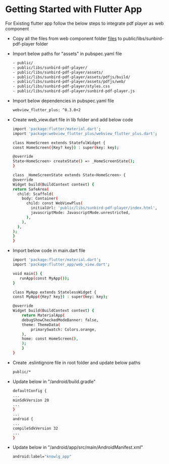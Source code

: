 # Getting Started with Flutter App

For Existing flutter app follow the below steps to integrate pdf player as web component

- Copy all the  files from web component folder
  [files](https://github.com/project-sunbird/sunbird-pdf-player/tree/master/web-component/) to public/libs/sunbird-pdf-player folder

- Import below paths for "assets" in pubspec.yaml file
    ```bash
    - public/
    - public/libs/sunbird-pdf-player/
    - public/libs/sunbird-pdf-player/assets/
    - public/libs/sunbird-pdf-player/assets/pdfjs/build/
    - public/libs/sunbird-pdf-player/assets/pdfjs/web/
    - public/libs/sunbird-pdf-player/styles.css
    - public/libs/sunbird-pdf-player/sunbird-pdf-player.js
    ```

- Import below dependencies  in pubspec.yaml file
    ```bash
    webview_flutter_plus: ^0.3.0+2
    ```

- Create web_view.dart file in lib folder and add  below code 
    ```bash
	import 'package:flutter/material.dart';
	import 'package:webview_flutter_plus/webview_flutter_plus.dart';

	class HomeScreen extends StatefulWidget {
  	const HomeScreen({Key? key}) : super(key: key);

  	@override
  	State<HomeScreen> createState() => _HomeScreenState();
	}

	class _HomeScreenState extends State<HomeScreen> {
  	@override
  	Widget build(BuildContext context) {
    return SafeArea(
      child: Scaffold(
        body: Container(
          child: const WebViewPlus(
            initialUrl: 'public/libs/sunbird-pdf-player/index.html',
            javascriptMode: JavascriptMode.unrestricted,
          ),
        ),
      ),
    );
  	}
	}
    ```	

- Import below code in main.dart file
    ```bash
    import 'package:flutter/material.dart';
    import 'package:flutter_app/web_view.dart';

	void main() {
	   runApp(const MyApp());
	}

	class MyApp extends StatelessWidget {
  	const MyApp({Key? key}) : super(key: key);

  	@override
  	Widget build(BuildContext context) {
    	return MaterialApp(
      	debugShowCheckedModeBanner: false,
      	theme: ThemeData(
        	primarySwatch: Colors.orange,
      	),
      	home: const HomeScreen(),
    	);
  		}
	}
    ```	 

- Create  .eslintignore  file in root folder and update below paths
    ```bash
    public/*
    ```
- Update below in "/android/build.gradle"  
    ```bash
    defaultConfig {
	...	
	minSdkVersion 20
	...
	}
	...
	android {
	...
    compileSdkVersion 32
	...
	}
    ```
- Update below in "/android/app/src/main/AndroidManifest.xml"  
    ```bash
    android:label="knowlg_app"
    ```
